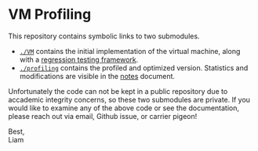 # VM Profiling

This repository contains symbolic links to two submodules.

- [`./VM`](./VM/um-code) contains the initial implementation of the virtual machine, along with a [regression testing framework](./VM/um-code/testing).
- [`./profiling`](./profiling/submission/) contains the profiled and optimized version. Statistics and modifications are visible in the [notes](./profiling/submission/labnotes.pdf) document.

Unfortunately the code can not be kept in a public repository due to accademic integrity concerns, so these two submodules are private. If you would like to examine any of the above code or see the documentation, please reach out via email, Github issue, or carrier pigeon!

Best,\
Liam
